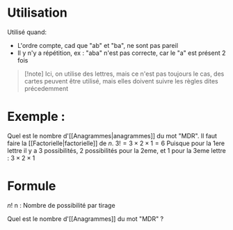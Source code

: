 # Utilisation
Utilisé quand:
- L'ordre compte, cad que "ab" et "ba", ne sont pas pareil
- Il y n'y a répétition, ex : "aba" n'est pas correcte, car le "a" est présent 2 fois
> [!note] Ici, on utilise des lettres, mais ce n'est pas toujours le cas, des cartes peuvent être utilisé, mais elles doivent suivre les règles dites précedemment
# Exemple :
Quel est le nombre d'[[Anagrammes|anagrammes]] du mot "MDR".
Il faut faire la [[Factorielle|factorielle]] de $n$. 
$3! = 3\times 2 \times 1 = 6$
Puisque pour la 1ere lettre il y a 3 possibilités, 2 possibilités pour la 2eme, et 1 pour la 3eme lettre : $3\times 2 \times 1$
# Formule 
$n!$
n : Nombre de possibilité par tirage

Quel est le nombre d'[[Anagrammes]] du mot "MDR" ? 